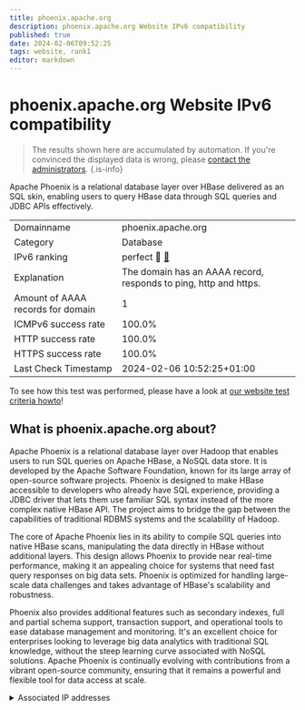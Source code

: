 ```yaml
---
title: phoenix.apache.org
description: phoenix.apache.org Website IPv6 compatibility
published: true
date: 2024-02-06T09:52:25
tags: website, rank1
editor: markdown
---
```


# phoenix.apache.org Website IPv6 compatibility

> The results shown here are accumulated by automation. If you're convinced the displayed data is wrong, please [contact the administrators](/howto/chat). 
{.is-info}

Apache Phoenix is a relational database layer over HBase delivered as an SQL skin, enabling users to query HBase data through SQL queries and JDBC APIs effectively.


|   |   |
| - | - |
| Domainname | phoenix.apache.org
| Category | Database |
| IPv6 ranking | perfect :1st_place_medal: [🔗](/howto/ranking) |
| Explanation | The domain has an AAAA record, responds to ping, http and https. |
| Amount of AAAA records for domain | 1 |
| ICMPv6 success rate | 100.0%|
| HTTP success rate | 100.0% |
| HTTPS success rate | 100.0% |
| Last Check Timestamp | 2024-02-06 10:52:25+01:00 |

To see how this test was performed, please have a look at [our website test criteria howto](/howto/testcriteria/website)!


## What is phoenix.apache.org about?
Apache Phoenix is a relational database layer over Hadoop that enables users to run SQL queries on Apache HBase, a NoSQL data store. It is developed by the Apache Software Foundation, known for its large array of open-source software projects. Phoenix is designed to make HBase accessible to developers who already have SQL experience, providing a JDBC driver that lets them use familiar SQL syntax instead of the more complex native HBase API. The project aims to bridge the gap between the capabilities of traditional RDBMS systems and the scalability of Hadoop.

The core of Apache Phoenix lies in its ability to compile SQL queries into native HBase scans, manipulating the data directly in HBase without additional layers. This design allows Phoenix to provide near real-time performance, making it an appealing choice for systems that need fast query responses on big data sets. Phoenix is optimized for handling large-scale data challenges and takes advantage of HBase's scalability and robustness.

Phoenix also provides additional features such as secondary indexes, full and partial schema support, transaction support, and operational tools to ease database management and monitoring. It's an excellent choice for enterprises looking to leverage big data analytics with traditional SQL knowledge, without the steep learning curve associated with NoSQL solutions. Apache Phoenix is continually evolving with contributions from a vibrant open-source community, ensuring that it remains a powerful and flexible tool for data access at scale.



<details>
<summary>Associated IP addresses</summary>

2a04:4e42::644

</details>
